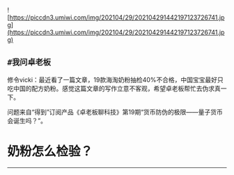 ![https://piccdn3.umiwi.com/img/202104/29/202104291442197123726741.jpg](https://piccdn3.umiwi.com/img/202104/29/202104291442197123726741.jpg)

## `#我问卓老板`

修令vicki：最近看了一篇文章，19款海淘奶粉抽检40%不合格，中国宝宝最好只吃中国的配方奶粉。感觉这篇文章的写作立意不客观，希望卓老板帮忙去伪求真一下。

问题来自“得到”订阅产品《卓老板聊科技》第19期“货币防伪的极限——量子货币会诞生吗？”。

# 奶粉怎么检验？

---
